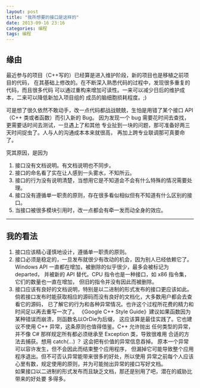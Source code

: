 ```yaml
---
layout: post
title: "我所想要的接口是这样的"
date: 2013-09-16 23:16
categories: 编程
tags: 编程
---
```



## 缘由

最近参与的项目（C++写的）已经算是进入维护阶段，新的项目也是移植之前项目的代码，
在其基础上修改的。在不断深入熟悉代码的过程中，发现很多重复的代码，而且很多代码
可以通过重构来增加可读性。一来可以减少日后的维护成本，二来可以降低新加入项目组的
成员的脑细胞损耗程度。;)

可是想了很久依然不敢动手，改一点代码都战战兢兢，生怕是用错了某个接口 API
（C++ 类或者函数）而引入新的 Bug。
因为发现一个 bug 需要花时间去查找，更需要话时间去测试，一旦遇上了和其他
专业扯到一块的问题，那可准备好两三天时间捉虫了。人与人的沟通成本本来就很高，
再加上跨专业联调那可真要命了。

究其原因，是因为   

1. 接口没有文档说明。有文档说明也不同步。
2. 接口的命名看了实在让人感到一头雾水，不知所云。
3. 接口的行为没有说明清楚，当想用它是不知道会不会有什么特殊的情况需要处理。
4. 接口没有遵循单一职责的原则，存在很多看似相似但有不知道有什么区别的接口。
5. 当接口被很多模块引用时，改一点都会有牵一发而动全身的效应。

-------

## 我的看法

1. 接口应该精心谨慎地设计，遵循单一职责的原则。
2. 接口必须是稳定的，一旦发布就很少有改动的机会，因为别人已经依赖它了。
   Windows API 一直都在增加，被删除的似乎很少，最多会被标记为 departed，
   并被新的 API 替代。CPU 指令也是一种接口，如 x86 指令集，它们的数量也一直在增加，
   但旧的指令并没有因此而被删除。
3. 接口应该有良好的文档说明，特别是以二进制的形式发布的接口更应该如此。     
   倘若接口发布时能获取相应的源码而没有良好的文档化，大多数用户都会去查看它的源码，
   已了解它的行为和各种异常情况。也许这个过程所花费的精力和时间足以再去重写一次了。
   《Google C++ Style Guide》建议如果函数因为某种错误而崩溃，则函数名以OrDie为后缀，
   这应该算是最佳实践了。它也建议不使用 C++ 异常，这条原则也值得借鉴。C++ 允许抛出
   任何类型的异常，并不像 C# 那样规定所有都必须继承至 Exception 类，导致很难用
   合适的方法去捕获。想用 catch(...) ？ 这会把有价值的异常信息吞掉。
   原本一个异常可以容许发生，但不会因此而结束整个应用程序，
   但漏掉它可能导致整个应用程序退出。但不可否认异常能带来很多的好处，所以使用
   异常之前每个人应该心里有数，规定使用的原则，并为可能抛出异常的接口写好文档。    
   如果接口以二进制的形式发布而且缺乏文档，那还是别用了吧，潜在的威胁比带来的好处要
   多得多。
